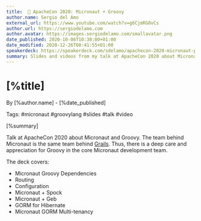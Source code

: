 ```yaml
---
title:  📼 ApacheCon 2020: Micronaut + Groovy
author.name: Sergio del Amo
external_url: https://www.youtube.com/watch?v=g6CjmRG0vCs
author.url: https://sergiodelamo.com
author.avatar: https://images.sergiodelamo.com/smallavatar.png 
date_published: 2020-10-06T10:30:00+01:00
date_modified: 2020-12-26T08:41:55+01:00
speakerdeck: https://speakerdeck.com/sdelamo/apachecon-2020-micronaut-plus-groovy
summary: Slides and videos from my talk at ApacheCon 2020 about Micronaut and Groovy
---
```


# [%title]

By [%author.name] - [%date_published]

Tags: #micronaut #groovylang #slides #talk #video

[%summary]

Talk at ApacheCon 2020 about Micronaut and Groovy. The team behind Micronaut is the same team behind [Grails](https://grails.org). Thus, there is a deep care and appreciation for Groovy in the core Micronaut development team. 

The deck covers:

- Micronaut Groovy Dependencies
- Routing
- Configuration
- Micronaut + Spock
- Micronaut + Geb
- GORM for Hibernate
- Micronaut GORM Multi-tenancy

<script async class="speakerdeck-embed" data-id="0372abab3ced44dbbd2a880339aab1f0" data-ratio="1.77469670710572" src="//speakerdeck.com/assets/embed.js"></script>
